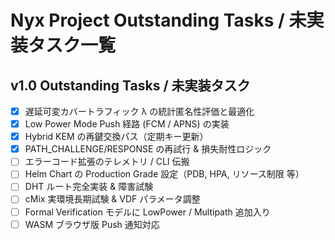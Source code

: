 # Nyx Project Outstanding Tasks / 未実装タスク一覧

## v1.0 Outstanding Tasks / 未実装タスク
- [x] 遅延可変カバートラフィック λ の統計匿名性評価と最適化
- [x] Low Power Mode Push 経路 (FCM / APNS) の実装
- [x] Hybrid KEM の再鍵交換パス（定期キー更新）
- [x] PATH_CHALLENGE/RESPONSE の再試行 & 損失耐性ロジック
- [ ] エラーコード拡張のテレメトリ / CLI 伝搬
- [ ] Helm Chart の Production Grade 設定（PDB, HPA, リソース制限 等）
- [ ] DHT ルート完全実装 & 障害試験
- [ ] cMix 実環境長期試験 & VDF パラメータ調整
- [ ] Formal Verification モデルに LowPower / Multipath 追加入り
- [ ] WASM ブラウザ版 Push 通知対応 